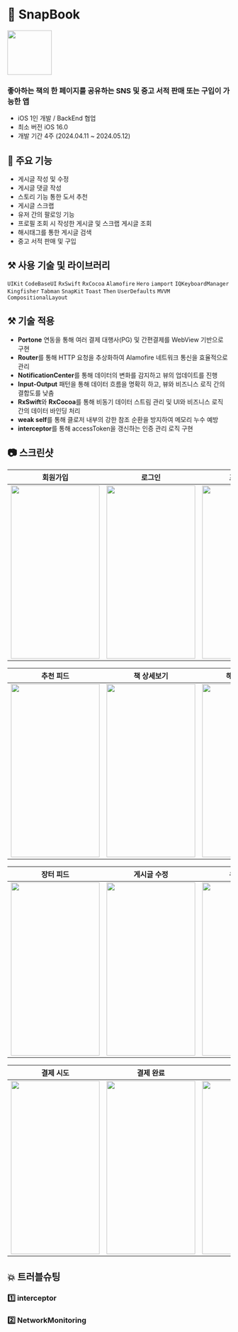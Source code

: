 # 📖 SnapBook
<img src="https://github.com/Minchelin42/BookSNS/assets/126135097/cc124e09-3908-403e-abec-ecc8abce3d13" width="100" height="100"/>

### 좋아하는 책의 한 페이지를 공유하는 SNS 및 중고 서적 판매 또는 구입이 가능한 앱
- iOS 1인 개발 / BackEnd 협업
- 최소 버전 iOS 16.0
- 개발 기간 4주 (2024.04.11 ~ 2024.05.12)

## 📝 주요 기능
- 게시글 작성 및 수정
- 게시글 댓글 작성
- 스토리 기능 통한 도서 추천
- 게시글 스크랩
- 유저 간의 팔로잉 기능
- 프로필 조회 시 작성한 게시글 및 스크랩 게시글 조회
- 해시태그를 통한 게시글 검색
- 중고 서적 판매 및 구입

## ⚒️ 사용 기술 및 라이브러리
`UIKit` `CodeBaseUI` `RxSwift` `RxCocoa` `Alamofire` `Hero` `iamport` `IQKeyboardManager` `Kingfisher` `Tabman` `SnapKit` `Toast` `Then` `UserDefaults` `MVVM` `CompositionalLayout`


## ⚒️ 기술 적용
- **Portone** 연동을 통해 여러 결제 대행사(PG) 및 간편결제를 WebView 기반으로 구현
- **Router**를 통해 HTTP 요청을 추상화하여 Alamofire 네트워크 통신을 효율적으로 관리
- **NotificationCenter**를 통해 데이터의 변화를 감지하고 뷰의 업데이트를 진행
- **Input-Output** 패턴을 통해 데이터 흐름을 명확히 하고, 뷰와 비즈니스 로직 간의 결합도를 낮춤
- **RxSwift**와 **RxCocoa**를 통해 비동기 데이터 스트림 관리 및 UI와 비즈니스 로직 간의 데이터 바인딩 처리
- **weak self**를 통해 클로저 내부의 강한 참조 순환을 방지하여 메모리 누수 예방
- **interceptor**를 통해 accessToken을 갱신하는 인증 관리 로직 구현


## 📷 스크린샷
|회원가입|로그인|프로필 수정|스토리|
|:---:|:---:|:---:|:---:|
|<img src="https://github.com/Minchelin42/BookSNS/assets/126135097/fa78447b-877a-4661-8928-1b4857b01d78" width="200" height="390"/>|<img src="https://github.com/Minchelin42/BookSNS/assets/126135097/fd8a5126-688a-4be8-b956-4a13bbae103f" width="200" height="390"/>|<img src="https://github.com/Minchelin42/BookSNS/assets/126135097/8bc1956a-87d7-47cd-a6b5-380a8722ba38" width="200" height="390"/>|<img src="https://github.com/Minchelin42/BookSNS/assets/126135097/75a851ef-5543-4b1e-bb68-62d6f3f3e636" width="200" height="390"/>|

|추천 피드|책 상세보기|해시태그 검색|게시글 스크랩|
|:---:|:---:|:---:|:---:|
|<img src="https://github.com/Minchelin42/BookSNS/assets/126135097/94797472-de97-4375-8590-9a5751c9f62e" width="200" height="390"/>|<img src="https://github.com/Minchelin42/BookSNS/assets/126135097/47f1f3d2-8613-4c66-81e6-fce99c3e0b94" width="200" height="390"/>|<img src="https://github.com/Minchelin42/BookSNS/assets/126135097/c25bdbb4-141e-4876-b4dc-be189c2b340b" width="200" height="390"/>|<img src="https://github.com/Minchelin42/BookSNS/assets/126135097/4965e3bf-6691-433b-b1fa-0c48d4592c4f" width="200" height="390"/>|

|장터 피드|게시글 수정|유저 팔로우|팔로잉, 팔로워 조회|
|:---:|:---:|:---:|:---:|
|<img src="https://github.com/Minchelin42/BookSNS/assets/126135097/09b51b83-cba6-4c60-b790-bbda4b7941c3" width="200" height="390"/>|<img src="https://github.com/Minchelin42/BookSNS/assets/126135097/08408298-09f7-4f16-b203-2e736c316722" width="200" height="390"/>|<img src="https://github.com/Minchelin42/BookSNS/assets/126135097/ebeb4a9f-45f4-4166-a072-ab272ed9f89f" width="200" height="390"/>|<img src="https://github.com/Minchelin42/BookSNS/assets/126135097/3e70a127-3760-4d1f-9f92-9cb68c4bb6ea" width="200" height="390"/>|

|결제 시도|결제 완료|결제 내역|
|:---:|:---:|:---:|
|<img src="https://github.com/Minchelin42/BookSNS/assets/126135097/4ea6c6bb-ce71-4439-9a30-88423e3813a7" width="200" height="390"/>|<img src="https://github.com/Minchelin42/BookSNS/assets/126135097/608ab961-38d6-4267-81b6-e047a573d859" width="200" height="390"/>|<img src="https://github.com/Minchelin42/BookSNS/assets/126135097/f939661c-b5c5-471f-87f8-bfd47ff26ade" width="200" height="390"/>|

## 💥 트러블슈팅
### 1️⃣ **interceptor**

### 2️⃣ **NetworkMonitoring**
